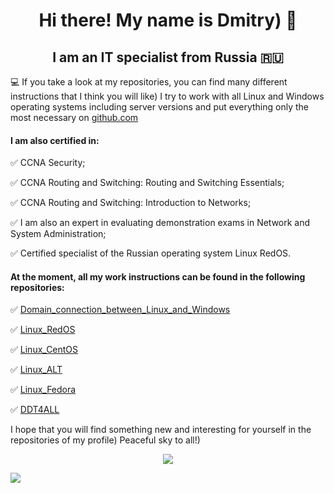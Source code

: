 <h1 align="center"> Hi there! My name is Dmitry) 👋
<h2 align="center"> I am an IT specialist from Russia 🇷🇺</h2>

💻 If you take a look at my repositories, you can find many different instructions that I think you will like) I try to work with all Linux and Windows operating systems including server versions and put everything only the most necessary on [github.com](https://github.com/)
  
<h4> I am also certified in:</h4>
  
✅ CCNA Security;
  
✅ CCNA Routing and Switching: Routing and Switching Essentials;

✅ CCNA Routing and Switching: Introduction to Networks;
  
✅ I am also an expert in evaluating demonstration exams in Network and System Administration;
  
✅ Certified specialist of the Russian operating system Linux RedOS.

<h4> At the moment, all my work instructions can be found in the following repositories:</h4>
  
✅ [Domain_connection_between_Linux_and_Windows](https://github.com/dimoroz772/Domain_connection_between_Linux_and_Windows)
  
✅ [Linux_RedOS](https://github.com/dimoroz772/Linux_RedOS)
  
✅ [Linux_CentOS](https://github.com/dimoroz772/Linux_CentOS)
  
✅ [Linux_ALT](https://github.com/dimoroz772/Linux_ALT)
  
✅ [Linux_Fedora](https://github.com/dimoroz772/Linux_Fedora)
  
✅ [DDT4ALL](https://github.com/dimoroz772/DDT4ALL)
  
I hope that you will find something new and interesting for yourself in the repositories of my profile) Peaceful sky to all!)
  
<p align="center">
<a href="https://git.io/streak-stats"><img src="https://streak-stats.demolab.com?user=dimoroz772&theme=dark"/></a>
</p>

![](https://komarev.com/ghpvc/?username=dimoroz772)
